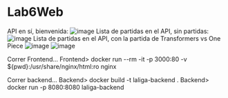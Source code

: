 # Lab6Web

API en sí, bienvenida:
![image](https://github.com/user-attachments/assets/43b3cc0e-568a-4798-abeb-554051b58623)
Lista de partidas en el API, sin partidas:
![image](https://github.com/user-attachments/assets/20eb9659-03bb-40b2-a636-c17e3ddf60e9)
Lista de partidas en el API, con la partida de Transformers vs One Piece
![image](https://github.com/user-attachments/assets/7233f185-9e34-438a-b4ee-4feb7819ffa6)
![image](https://github.com/user-attachments/assets/24e0cd6a-1259-467e-b638-d04f40a9fb16)


Correr Frontend...
Frontend> docker run --rm -it -p 3000:80 -v ${pwd}:/usr/share/nginx/html:ro nginx

Correr backend...
Backend> docker build -t laliga-backend .
Backend> docker run -p 8080:8080 laliga-backend

